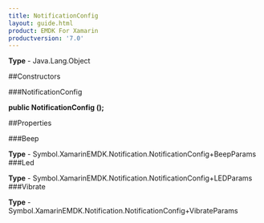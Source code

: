 ```yaml
---
title: NotificationConfig
layout: guide.html
product: EMDK For Xamarin 
productversion: '7.0' 
---
```


    

**Type** - Java.Lang.Object

##Constructors

###NotificationConfig

**public NotificationConfig ();**


        

##Properties

###Beep

        

**Type** - Symbol.XamarinEMDK.Notification.NotificationConfig+BeepParams
###Led

        

**Type** - Symbol.XamarinEMDK.Notification.NotificationConfig+LEDParams
###Vibrate

        

**Type** - Symbol.XamarinEMDK.Notification.NotificationConfig+VibrateParams
